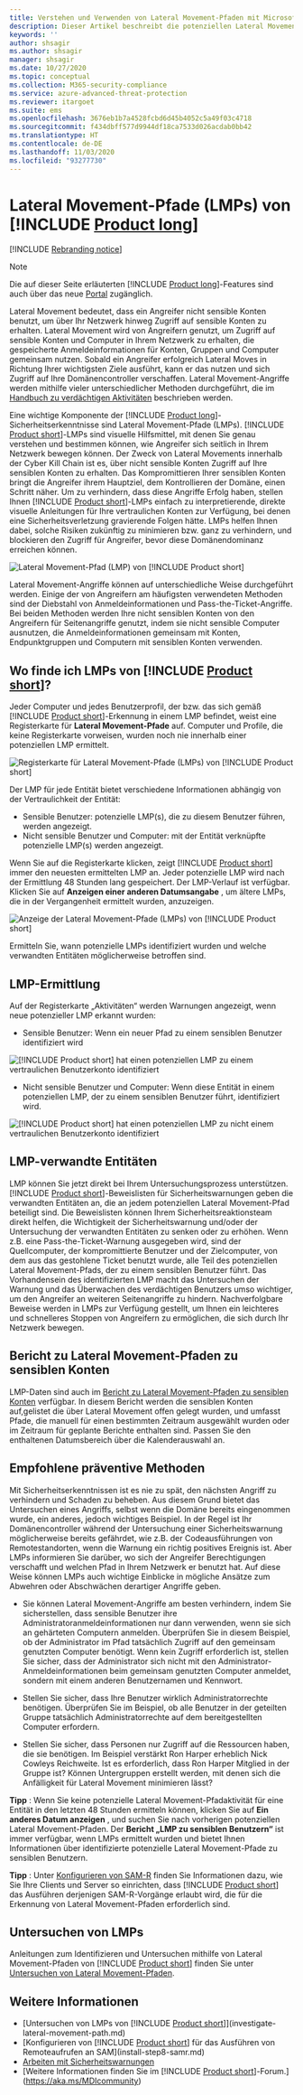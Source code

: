 ```yaml
---
title: Verstehen und Verwenden von Lateral Movement-Pfaden mit Microsoft Defender for Identity
description: Dieser Artikel beschreibt die potenziellen Lateral Movement-Pfade (LMPs) von Microsoft Defender for Identity.
keywords: ''
author: shsagir
ms.author: shsagir
manager: shsagir
ms.date: 10/27/2020
ms.topic: conceptual
ms.collection: M365-security-compliance
ms.service: azure-advanced-threat-protection
ms.reviewer: itargoet
ms.suite: ems
ms.openlocfilehash: 3676eb1b7a4528fcbd6d45b4052c5a49f03c4718
ms.sourcegitcommit: f434dbff577d9944df18ca7533d026acdab0bb42
ms.translationtype: HT
ms.contentlocale: de-DE
ms.lasthandoff: 11/03/2020
ms.locfileid: "93277730"
---
```

# <a name="product-long-lateral-movement-paths-lmps"></a>Lateral Movement-Pfade (LMPs) von [!INCLUDE [Product long](includes/product-long.md)]

[!INCLUDE [Rebranding notice](includes/rebranding.md)]

> [!NOTE]
> Die auf dieser Seite erläuterten [!INCLUDE [Product long](includes/product-long.md)]-Features sind auch über das neue [Portal](https://portal.cloudappsecurity.com) zugänglich.

Lateral Movement bedeutet, dass ein Angreifer nicht sensible Konten benutzt, um über Ihr Netzwerk hinweg Zugriff auf sensible Konten zu erhalten. Lateral Movement wird von Angreifern genutzt, um Zugriff auf sensible Konten und Computer in Ihrem Netzwerk zu erhalten, die gespeicherte Anmeldeinformationen für Konten, Gruppen und Computer gemeinsam nutzen. Sobald ein Angreifer erfolgreich Lateral Moves in Richtung Ihrer wichtigsten Ziele ausführt, kann er das nutzen und sich Zugriff auf Ihre Domänencontroller verschaffen. Lateral Movement-Angriffe werden mithilfe vieler unterschiedlicher Methoden durchgeführt, die im [Handbuch zu verdächtigen Aktivitäten](suspicious-activity-guide.md) beschrieben werden.

Eine wichtige Komponente der [!INCLUDE [Product long](includes/product-long.md)]-Sicherheitserkenntnisse sind Lateral Movement-Pfade (LMPs). [!INCLUDE [Product short](includes/product-short.md)]-LMPs sind visuelle Hilfsmittel, mit denen Sie genau verstehen und bestimmen können, wie Angreifer sich seitlich in Ihrem Netzwerk bewegen können. Der Zweck von Lateral Movements innerhalb der Cyber Kill Chain ist es, über nicht sensible Konten Zugriff auf Ihre sensiblen Konten zu erhalten. Das Kompromittieren Ihrer sensiblen Konten bringt die Angreifer ihrem Hauptziel, dem Kontrollieren der Domäne, einen Schritt näher. Um zu verhindern, dass diese Angriffe Erfolg haben, stellen Ihnen [!INCLUDE [Product short](includes/product-short.md)]-LMPs einfach zu interpretierende, direkte visuelle Anleitungen für Ihre vertraulichen Konten zur Verfügung, bei denen eine Sicherheitsverletzung gravierende Folgen hätte. LMPs helfen Ihnen dabei, solche Risiken zukünftig zu minimieren bzw. ganz zu verhindern, und blockieren den Zugriff für Angreifer, bevor diese Domänendominanz erreichen können.

![Lateral Movement-Pfad (LMP) von [!INCLUDE [Product short](includes/product-short.md)]](media/lmp.png)

Lateral Movement-Angriffe können auf unterschiedliche Weise durchgeführt werden. Einige der von Angreifern am häufigsten verwendeten Methoden sind der Diebstahl von Anmeldeinformationen und Pass-the-Ticket-Angriffe. Bei beiden Methoden werden Ihre nicht sensiblen Konten von den Angreifern für Seitenangriffe genutzt, indem sie nicht sensible Computer ausnutzen, die Anmeldeinformationen gemeinsam mit Konten, Endpunktgruppen und Computern mit sensiblen Konten verwenden.

## <a name="where-can-i-find-product-short-lmps"></a>Wo finde ich LMPs von [!INCLUDE [Product short](includes/product-short.md)]?

Jeder Computer und jedes Benutzerprofil, der bzw. das sich gemäß [!INCLUDE [Product short](includes/product-short.md)]-Erkennung in einem LMP befindet, weist eine Registerkarte für **Lateral Movement-Pfade** auf. Computer und Profile, die keine Registerkarte vorweisen, wurden noch nie innerhalb einer potenziellen LMP ermittelt.

![Registerkarte für Lateral Movement-Pfade (LMPs) von [!INCLUDE [Product short](includes/product-short.md)]](media/lateral-movement-path-tab.png)

Der LMP für jede Entität bietet verschiedene Informationen abhängig von der Vertraulichkeit der Entität:

- Sensible Benutzer: potenzielle LMP(s), die zu diesem Benutzer führen, werden angezeigt.
- Nicht sensible Benutzer und Computer: mit der Entität verknüpfte potenzielle LMP(s) werden angezeigt.

Wenn Sie auf die Registerkarte klicken, zeigt [!INCLUDE [Product short](includes/product-short.md)] immer den neuesten ermittelten LMP an. Jeder potenzielle LMP wird nach der Ermittlung 48 Stunden lang gespeichert. Der LMP-Verlauf ist verfügbar. Klicken Sie auf **Anzeigen einer anderen Datumsangabe** , um ältere LMPs, die in der Vergangenheit ermittelt wurden, anzuzeigen.

![Anzeige der Lateral Movement-Pfade (LMPs) von [!INCLUDE [Product short](includes/product-short.md)]](media/lmp-complete.png)

Ermitteln Sie, wann potenzielle LMPs identifiziert wurden und welche verwandten Entitäten möglicherweise betroffen sind.

## <a name="lmp-discovery"></a>LMP-Ermittlung

Auf der Registerkarte „Aktivitäten“ werden Warnungen angezeigt, wenn neue potenzieller LMP erkannt wurden:

- Sensible Benutzer: Wenn ein neuer Pfad zu einem sensiblen Benutzer identifiziert wird

![[!INCLUDE [Product short](includes/product-short.md)] hat einen potenziellen LMP zu einem vertraulichen Benutzerkonto identifiziert](media/lmp-activities.png)

- Nicht sensible Benutzer und Computer: Wenn diese Entität in einem potenziellen LMP, der zu einem sensiblen Benutzer führt, identifiziert wird.

![[!INCLUDE [Product short](includes/product-short.md)] hat einen potenziellen LMP zu nicht einem vertraulichen Benutzerkonto identifiziert](media/lateral-non-sensitive.png)

## <a name="lmp-related-entities"></a>LMP-verwandte Entitäten

LMP können Sie jetzt direkt bei Ihrem Untersuchungsprozess unterstützen. [!INCLUDE [Product short](includes/product-short.md)]-Beweislisten für Sicherheitswarnungen geben die verwandten Entitäten an, die an jedem potenziellen Lateral Movement-Pfad beteiligt sind. Die Beweislisten können Ihrem Sicherheitsreaktionsteam direkt helfen, die Wichtigkeit der Sicherheitswarnung und/oder der Untersuchung der verwandten Entitäten zu senken oder zu erhöhen. Wenn z.B. eine Pass-the-Ticket-Warnung ausgegeben wird, sind der Quellcomputer, der kompromittierte Benutzer und der Zielcomputer, von dem aus das gestohlene Ticket benutzt wurde, alle Teil des potenziellen Lateral Movement-Pfads, der zu einem sensiblen Benutzer führt. Das Vorhandensein des identifizierten LMP macht das Untersuchen der Warnung und das Überwachen des verdächtigen Benutzers umso wichtiger, um den Angreifer an weiteren Seitenangriffe zu hindern. Nachverfolgbare Beweise werden in LMPs zur Verfügung gestellt, um Ihnen ein leichteres und schnelleres Stoppen von Angreifern zu ermöglichen, die sich durch Ihr Netzwerk bewegen.

## <a name="lateral-movement-paths-to-sensitive-accounts-report"></a>Bericht zu Lateral Movement-Pfaden zu sensiblen Konten

LMP-Daten sind auch im [Bericht zu Lateral Movement-Pfaden zu sensiblen Konten](investigate-lateral-movement-path.md) verfügbar. In diesem Bericht werden die sensiblen Konten auf,gelistet die über Lateral Movement offen gelegt wurden, und umfasst Pfade, die manuell für einen bestimmten Zeitraum ausgewählt wurden oder im Zeitraum für geplante Berichte enthalten sind.  Passen Sie den enthaltenen Datumsbereich über die Kalenderauswahl an.

## <a name="preventative-best-practices"></a>Empfohlene präventive Methoden

Mit Sicherheitserkenntnissen ist es nie zu spät, den nächsten Angriff zu verhindern und Schaden zu beheben. Aus diesem Grund bietet das Untersuchen eines Angriffs, selbst wenn die Domäne bereits eingenommen wurde, ein anderes, jedoch wichtiges Beispiel. In der Regel ist Ihr Domänencontroller während der Untersuchung einer Sicherheitswarnung möglicherweise bereits gefährdet, wie z.B. der Codeausführungen von Remotestandorten, wenn die Warnung ein richtig positives Ereignis ist. Aber LMPs informieren Sie darüber, wo sich der Angreifer Berechtigungen verschafft und welchen Pfad in Ihrem Netzwerk er benutzt hat. Auf diese Weise können LMPs auch wichtige Einblicke in mögliche Ansätze zum Abwehren oder Abschwächen derartiger Angriffe geben.

- Sie können Lateral Movement-Angriffe am besten verhindern, indem Sie sicherstellen, dass sensible Benutzer ihre Administratoranmeldeinformationen nur dann verwenden, wenn sie sich an gehärteten Computern anmelden. Überprüfen Sie in diesem Beispiel, ob der Administrator im Pfad tatsächlich Zugriff auf den gemeinsam genutzten Computer benötigt. Wenn kein Zugriff erforderlich ist, stellen Sie sicher, dass der Administrator sich nicht mit den Administrator-Anmeldeinformationen beim gemeinsam genutzten Computer anmeldet, sondern mit einem anderen Benutzernamen und Kennwort.

- Stellen Sie sicher, dass Ihre Benutzer wirklich Administratorrechte benötigen. Überprüfen Sie im Beispiel, ob alle Benutzer in der geteilten Gruppe tatsächlich Administratorrechte auf dem bereitgestellten Computer erfordern.

- Stellen Sie sicher, dass Personen nur Zugriff auf die Ressourcen haben, die sie benötigen. Im Beispiel verstärkt Ron Harper erheblich Nick Cowleys Reichweite. Ist es erforderlich, dass Ron Harper Mitglied in der Gruppe ist? Können Untergruppen erstellt werden, mit denen sich die Anfälligkeit für Lateral Movement minimieren lässt?

**Tipp** : Wenn Sie keine potenzielle Lateral Movement-Pfadaktivität für eine Entität in den letzten 48 Stunden ermitteln können, klicken Sie auf **Ein anderes Datum anzeigen** , und suchen Sie nach vorherigen potenziellen Lateral Movement-Pfaden. Der **Bericht „LMP zu sensiblen Benutzern“** ist immer verfügbar, wenn LMPs ermittelt wurden und bietet Ihnen Informationen über identifizierte potenzielle Lateral Movement-Pfade zu sensiblen Benutzern.

**Tipp** : Unter [Konfigurieren von SAM-R](install-step8-samr.md) finden Sie Informationen dazu, wie Sie Ihre Clients und Server so einrichten, dass [!INCLUDE [Product short](includes/product-short.md)] das Ausführen derjenigen SAM-R-Vorgänge erlaubt wird, die für die Erkennung von Lateral Movement-Pfaden erforderlich sind.

## <a name="investigating-lmps"></a>Untersuchen von LMPs

Anleitungen zum Identifizieren und Untersuchen mithilfe von Lateral Movement-Pfaden von [!INCLUDE [Product short](includes/product-short.md)] finden Sie unter [Untersuchen von Lateral Movement-Pfaden](investigate-lateral-movement-path.md).

## <a name="see-also"></a>Weitere Informationen

- [Untersuchen von LMPs von [!INCLUDE [Product short](includes/product-short.md)]](investigate-lateral-movement-path.md)
- [Konfigurieren von [!INCLUDE [Product short](includes/product-short.md)] für das Ausführen von Remoteaufrufen an SAM](install-step8-samr.md)
- [Arbeiten mit Sicherheitswarnungen](working-with-suspicious-activities.md)
- [Weitere Informationen finden Sie im [!INCLUDE [Product short](includes/product-short.md)]-Forum.](https://aka.ms/MDIcommunity)
